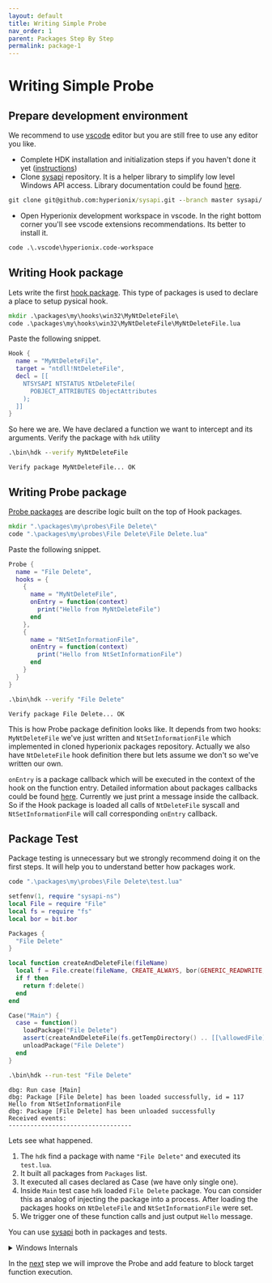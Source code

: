 ```yaml
---
layout: default
title: Writing Simple Probe
nav_order: 1
parent: Packages Step By Step
permalink: package-1
---
```


# Writing Simple Probe

## Prepare development environment
We recommend to use <a href="https://code.visualstudio.com/" target="_blank">vscode</a> editor but you are still free to use any editor you like.
* Complete HDK installation and initialization steps if you haven't done it yet ([instructions](index#installing))
* Clone <a href="https://github.com/hyperionix/sysapi" target="_blank">sysapi</a> repository. It is a helper library to simplify low level Windows API access. Library documentation could be found <a href="/sysapi/index.html" target="_blank">here</a>.
```bat
git clone git@github.com:hyperionix/sysapi.git --branch master sysapi/
```
* Open Hyperionix development workspace in vscode. In the right bottom corner you'll see vscode extensions recommendations. Its better to install it.
```bat
code .\.vscode\hyperionix.code-workspace
```

## Writing Hook package
Lets write the first [hook package](pages/hook-details). This type of packages is used to declare a place to setup pysical hook.
```bat
mkdir .\packages\my\hooks\win32\MyNtDeleteFile\ 
code .\packages\my\hooks\win32\MyNtDeleteFile\MyNtDeleteFile.lua
```
Paste the following snippet.
```lua
Hook {
  name = "MyNtDeleteFile",
  target = "ntdll!NtDeleteFile",
  decl = [[
    NTSYSAPI NTSTATUS NtDeleteFile(
      POBJECT_ATTRIBUTES ObjectAttributes
    );
  ]]
}
```
So here we are. We have declared a function we want to intercept and its arguments. Verify the package with `hdk` utility
```bat
.\bin\hdk --verify MyNtDeleteFile
```
```
Verify package MyNtDeleteFile... OK 
```
## Writing Probe package
[Probe packages](pages/probe-details) are describe logic built on the top of Hook packages. 
```bat
mkdir ".\packages\my\probes\File Delete\"
code ".\packages\my\probes\File Delete\File Delete.lua"
```
Paste the following snippet.
```lua
Probe {
  name = "File Delete",
  hooks = {
    {
      name = "MyNtDeleteFile",
      onEntry = function(context)
        print("Hello from MyNtDeleteFile")
      end
    },
    {
      name = "NtSetInformationFile",
      onEntry = function(context)
        print("Hello from NtSetInformationFile")
      end
    }
  }
}
```
```bat
.\bin\hdk --verify "File Delete"
```
```
Verify package File Delete... OK 
```
This is how Probe package definition looks like. It depends from two hooks: `MyNtDeleteFile` we've just written and `NtSetInformationFile` which implemented in cloned hyperionix packages repository. Actually we also have `NtDeleteFile` hook definition there but lets assume we don't so we've written our own. 

`onEntry` is a package callback which will be executed in the context of the hook on the function entry. Detailed information about packages callbacks could be found [here](package-callbacks). Currently we just print a message inside the callback. So if the Hook package is loaded all calls of `NtDeleteFile` syscall and `NtSetInformationFile` will call corresponding `onEntry` callback.
## Package Test
Package testing is unnecessary but we strongly recommend doing it on the first steps. It will help you to understand better how packages work.
```bat
code ".\packages\my\probes\File Delete\test.lua"
```
```lua
setfenv(1, require "sysapi-ns")
local File = require "File"
local fs = require "fs"
local bor = bit.bor

Packages {
  "File Delete"
}

local function createAndDeleteFile(fileName)
  local f = File.create(fileName, CREATE_ALWAYS, bor(GENERIC_READWRITE, DELETE))
  if f then
    return f:delete()
  end
end

Case("Main") {
  case = function()
    loadPackage("File Delete")
    assert(createAndDeleteFile(fs.getTempDirectory() .. [[\allowedFile]]) == 1)
    unloadPackage("File Delete")
  end
}
```
```bat
.\bin\hdk --run-test "File Delete"
```
```
dbg: Run case [Main]
dbg: Package [File Delete] has been loaded successfully, id = 117
Hello from NtSetInformationFile
dbg: Package [File Delete] has been unloaded successfully
Received events:
----------------------------------
```

Lets see what happened. 
1. The `hdk` find a package with name `"File Delete"` and executed its `test.lua`. 
2. It built all packages from `Packages` list.
3. It executed all cases declared as Case (we have only single one).
4. Inside `Main` test case `hdk` loaded `File Delete` package. You can consider this as analog of injecting the package into a process. After loading the packages hooks on `NtDeleteFile` and `NtSetInformationFile` were set.
5. We trigger one of these function calls and just output `Hello` message.

You can use [sysapi](sysapi) both in packages and tests.

<details>
  <summary>Windows Internals</summary>
  
On Windows a file could be deleted in a multiple ways but all of them are leads to the one of the following functions: ntdll!NtDeleteFile or ntdll!NtSetInformationFile with FILE_DISPOSITION_DELETE flag (actually there are can be more ways but lets consider only these two). In most cases like removing file from Windows Explorer the second one is used but we also intercept ntdll!NtDeleteFile to cover all cases. 
</details>

In the [next](package-2) step we will improve the Probe and add feature to block target function execution.

